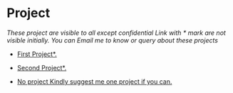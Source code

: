 # Project

*These project are visible to all except confidential 
Link with * mark are not visible initially.
You can Email me to know or query about these projects*

-  [First Project*.](/../../../../addiraw/square-root/blob/master/Redirectone.md)
-  [Second Project*.](/../../../../addiraw/square-root/blob/master/Redirectone.md)


-  [No project Kindly suggest me one project if you can.](https://github.com/addiraw/addiraw/issues/new)

